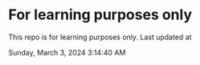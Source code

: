 # For learning purposes only
This repo is for learning purposes only.
Last updated at

Sunday, March 3, 2024 3:14:40 AM

